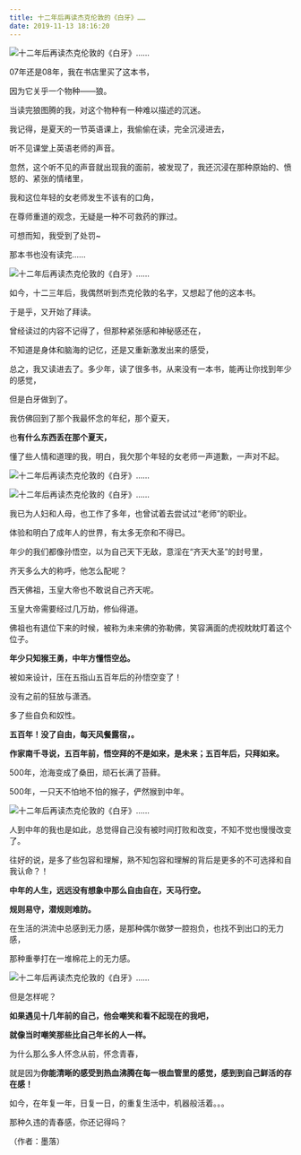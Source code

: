 ```yaml
---
title: 十二年后再读杰克伦敦的《白牙》……
date: 2019-11-13 18:16:20
---
```

![十二年后再读杰克伦敦的《白牙》……](http://p1.pstatp.com/large/pgc-image/cefa636665c7422faace6db36f6ef1c7)
 


 07年还是08年，我在书店里买了这本书，

 因为它关乎一个物种——狼。

 当读完狼图腾的我，对这个物种有一种难以描述的沉迷。

 我记得，是夏天的一节英语课上，我偷偷在读，完全沉浸进去，

 听不见课堂上英语老师的声音。

 忽然，这个听不见的声音就出现我的面前，被发现了，我还沉浸在那种原始的、愤怒的、紧张的情绪里，

 我和这位年轻的女老师发生不该有的口角，

 在尊师重道的观念，无疑是一种不可救药的罪过。

 可想而知，我受到了处罚~

 那本书也没有读完......

![十二年后再读杰克伦敦的《白牙》……](http://p3.pstatp.com/large/pgc-image/976049186afa418ea70551f193b3f74e)
 


 如今，十二三年后，我偶然听到杰克伦敦的名字，又想起了他的这本书。

 于是乎，又开始了拜读。

 曾经读过的内容不记得了，但那种紧张感和神秘感还在，

 不知道是身体和脑海的记忆，还是又重新激发出来的感受，

 总之，我又读进去了。多少年，读了很多书，从来没有一本书，能再让你找到年少的感觉，

 但是白牙做到了。

 我仿佛回到了那个我最怀念的年纪，那个夏天，

 也**有什么东西丢在那个夏天，**

 懂了些人情和道理的我，明白，我欠那个年轻的女老师一声道歉，一声对不起。

![十二年后再读杰克伦敦的《白牙》……](http://p1.pstatp.com/large/pgc-image/8d8a8d97d5fa428da81a27c22e79a981)
 

![十二年后再读杰克伦敦的《白牙》……](http://p1.pstatp.com/large/pgc-image/6367e27143664446960dd213cd274636)
 


 我已为人妇和人母，也工作了多年，也曾试着去尝试过“老师”的职业。

 体验和明白了成年人的世界，有太多无奈和不得已。

 年少的我们都像孙悟空，以为自己天下无敌，意淫在“齐天大圣”的封号里，

 齐天多么大的称呼，他怎么配呢？

 西天佛祖，玉皇大帝也不敢说自己齐天呢。

 玉皇大帝需要经过几万劫，修仙得道。

 佛祖也有退位下来的时候，被称为未来佛的弥勒佛，笑容满面的虎视眈眈盯着这个位子。

 **年少只知猴王勇，中年方懂悟空怂。**

 被如来设计，压在五指山五百年后的孙悟空变了！

 没有之前的狂放与潇洒。

 多了些自负和奴性。

 **五百年！没了自由，每天风餐露宿，。**

 **作家南千寻说，五百年前，悟空拜的不是如来，是未来；五百年后，只拜如来。**

 500年，沧海变成了桑田，顽石长满了苔藓。

 500年，一只天不怕地不怕的猴子，俨然猴到中年。

![十二年后再读杰克伦敦的《白牙》……](http://p1.pstatp.com/large/pgc-image/9b4490364afd4961876308f79d259302)
 


 人到中年的我也是如此，总觉得自己没有被时间打败和改变，不知不觉也慢慢改变了。

 往好的说，是多了些包容和理解，熟不知包容和理解的背后是更多的不可选择和自我认命？！

 **中年的人生，远远没有想象中那么自由自在，天马行空。**

 **规则易守，潜规则难防。**

 在生活的洪流中总感到无力感，是那种偶尔做梦一腔抱负，也找不到出口的无力感，

 那种重拳打在一堆棉花上的无力感。

![十二年后再读杰克伦敦的《白牙》……](http://p1.pstatp.com/large/pgc-image/ae162f61344c4df0bb4007df80c44256)
 


 但是怎样呢？

 **如果遇见十几年前的自己，他会嘲笑和看不起现在的我吧，**

 **就像当时嘲笑那些比自己年长的人一样。**

 为什么那么多人怀念从前，怀念青春，

 就是因为**你能清晰的感受到热血沸腾在每一根血管里的感觉，感到到自己鲜活的存在感！**

 如今，在年复一年，日复一日，的重复生活中，机器般活着。。。

 那种久违的青春感，你还记得吗？

 （作者：墨落）
